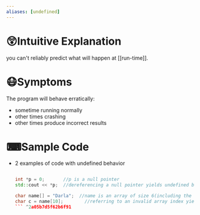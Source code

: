 ```yaml
---
aliases: [undefined]
---
```

# 😲Intuitive Explanation
you can't reliably predict what will happen at [[run-time]].

# 😷Symptoms
The program will behave erratically:
- sometime running normally
- other times crashing
- other times produce incorrect results

# ⌨Sample Code
- 2 examples of code with undefined behavior
  
  ``` c++
  
  int *p = 0;		//p is a null pointer
  std::cout << *p;	//dereferencing a null pointer yields undefined behavior
  
  char name[] = "Darla";  //name is an array of size 6(including the last null)
  char c = name[10];		//referring to an invalid array index yields undefined behavior
  ``` ^2a05b7d5f62b6f91
